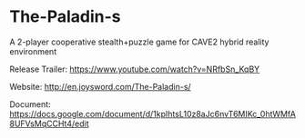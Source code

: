 # The-Paladin-s
A 2-player cooperative stealth+puzzle game for CAVE2 hybrid reality environment

Release Trailer: https://www.youtube.com/watch?v=NRfbSn_KqBY

Website: http://en.joysword.com/The-Paladin-s/

Document: https://docs.google.com/document/d/1kpIhtsL10z8aJc6nvT6MIKc_0htWMfA8UFVsMqCCHt4/edit
